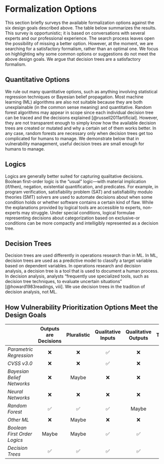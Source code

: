 # Formalization Options

This section briefly surveys the available formalization options against the six design goals described above.
The table below summarizes the results.
This survey is opportunistic; it is based on conversations with several experts and our professional experience.
The search process leaves open the possibility of missing a better option.
However, at the moment, we are searching for a satisfactory formalism, rather than an optimal one.
We focus on highlighting why some common options or suggestions do not meet the above design goals.
We argue that decision trees are a satisfactory formalism.

## Quantitative Options

We rule out many quantitative options, such as anything involving statistical regression techniques or Bayesian belief propagation.
Most machine learning (ML) algorithms are also not suitable because they are both unexplainable (in the common sense meaning) and quantitative.
Random forest algorithms may appear in scope since each individual decision tree can be traced and the decisions explained [@russell2011artificial].
However, they are not transparent enough to simply know how the available decision trees are created or mutated and why a certain set of them works better.
In any case, random forests are necessary only when decision trees get too complicated for humans to manage.
We demonstrate below that in vulnerability management, useful decision trees are small enough for humans to manage.

## Logics

Logics are generally better suited for capturing qualitative decisions.
Boolean first-order logic is the “usual” logic—with material implication (if/then), negation, existential quantification, and predicates.
For example, in program verification, satisfiability problem (SAT) and satisfiability modulo theories (SMT) solvers are used to automate decisions about when some condition holds or whether software contains a certain kind of flaw.
While the explanations provided by logical tools are accessible to experts, non-experts may struggle.
Under special conditions, logical formulae representing decisions about categorization based on exclusive-or conditions can be more compactly and intelligibly represented as a decision tree.

## Decision Trees

Decision trees are used differently in operations research than in ML.
In ML, decision trees are used as a predictive model to classify a target variable based on dependent variables.
In operations research and decision analysis, a decision tree is a tool that is used to document a human process.
In decision analysis, analysts “frequently use specialized tools, such as decision tree techniques, to evaluate uncertain situations” [@howard1983readings, viii].
We use decision trees in the tradition of decision analysis, not ML.

## How Vulnerability Prioritization Options Meet the Design Goals

| | **Outputs are Decisions** | **Pluralistic** | **Qualitative Inputs** | **Qualitative Outputs** | **Transparent** | **Explainable** |
| :---                         | :-: | :-: | :-: | :-: | :-: | :-: |
| *Parametric Regression*      | :x: | :x: | :white_check_mark: | :x: | :x: | :white_check_mark: |
| *CVSS v3.0*                  | :x: | :x: | :white_check_mark: | :x: | :x: | :x: |
| *Bayesian Belief Networks*   | :x: | Maybe | :x: | :x: | :white_check_mark: | :white_check_mark: |
| *Neural Networks*            | :x: | :x: | :x: | :x: | :x: | :x: |
| *Random Forest*              | :white_check_mark: | :white_check_mark:     | :white_check_mark: | Maybe | :x: | Maybe |
| *Other ML*                   | :x: | Maybe | :x: | :x: | :x: | :x: |
| *Boolean First Order Logics* | Maybe | Maybe | :white_check_mark: | :white_check_mark: | :white_check_mark: | Maybe |
| *Decision Trees*             | :white_check_mark: | :white_check_mark: | :white_check_mark: | :white_check_mark: | :white_check_mark: | :white_check_mark: |


